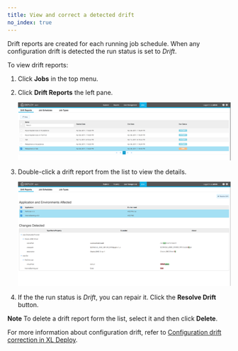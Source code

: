 ```yaml
---
title: View and correct a detected drift
no_index: true
---
```


Drift reports are created for each running job schedule. When any configuration drift is detected the run status is set to *Drift*.

To view drift reports:

1. Click **Jobs** in the top menu.
1. Click **Drift Reports** the left pane.

    ![Drift Reports](/images/drift-reports.png)

1. Double-click a drift report from the list to view the details.  

    ![Drift Report Details](/images/drift-details.png)

1. If the the run status is *Drift*, you can repair it. Click the **Resolve Drift** button.

**Note** To delete a drift report form the list, select it and then click **Delete**.

For more information about configuration drift, refer to [Configuration drift correction in XL Deploy](/xl-deploy/concept/configuration-drift.html).
